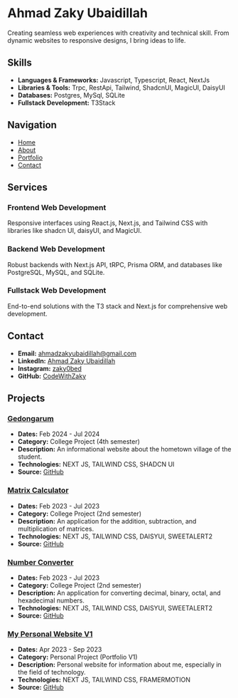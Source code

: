 # Ahmad Zaky Ubaidillah

Creating seamless web experiences with creativity and technical skill. From dynamic websites to responsive designs, I bring ideas to life.

## Skills

- **Languages & Frameworks:** Javascript, Typescript, React, NextJs
- **Libraries & Tools:** Trpc, RestApi, Tailwind, ShadcnUI, MagicUI, DaisyUI
- **Databases:** Postgres, MySql, SQLite
- **Fullstack Development:** T3Stack

## Navigation

- [Home](https://codewithzaky.vercel.app/)
- [About](https://codewithzaky.vercel.app/about)
- [Portfolio](https://codewithzaky.vercel.app/portfolio)
- [Contact](https://codewithzaky.vercel.app/contact)

## Services

### Frontend Web Development

Responsive interfaces using React.js, Next.js, and Tailwind CSS with libraries like shadcn UI, daisyUI, and MagicUI.

### Backend Web Development

Robust backends with Next.js API, tRPC, Prisma ORM, and databases like PostgreSQL, MySQL, and SQLite.

### Fullstack Web Development

End-to-end solutions with the T3 stack and Next.js for comprehensive web development.

## Contact

- **Email:** [ahmadzakyubaidillah@gmail.com](mailto:ahmadzakyubaidillah@gmail.com)
- **LinkedIn:** [Ahmad Zaky Ubaidillah](https://www.linkedin.com/in/ahmad-zaky-ubaidillah)
- **Instagram:** [zaky0bed](https://www.instagram.com/zaky0bed)
- **GitHub:** [CodeWithZaky](https://github.com/CodeWithZaky)

## Projects

### [Gedongarum](https://gedongarum.vercel.app/)

- **Dates:** Feb 2024 - Jul 2024
- **Category:** College Project (4th semester)
- **Description:** An informational website about the hometown village of the student.
- **Technologies:** NEXT JS, TAILWIND CSS, SHADCN UI
- **Source:** [GitHub](https://github.com/CodeWithZaky/informasi-gedongarum)

### [Matrix Calculator](https://matrixcalculator.vercel.app)

- **Dates:** Feb 2023 - Jul 2023
- **Category:** College Project (2nd semester)
- **Description:** An application for the addition, subtraction, and multiplication of matrices.
- **Technologies:** NEXT JS, TAILWIND CSS, DAISYUI, SWEETALERT2
- **Source:** [GitHub](https://github.com/CodeWithZaky/matrix-calculator)

### [Number Converter](https://number-converter-2.vercel.app)

- **Dates:** Feb 2023 - Jul 2023
- **Category:** College Project (2nd semester)
- **Description:** An application for converting decimal, binary, octal, and hexadecimal numbers.
- **Technologies:** NEXT JS, TAILWIND CSS, DAISYUI, SWEETALERT2
- **Source:** [GitHub](https://github.com/CodeWithZaky/number-converter)

### [My Personal Website V1](https://zaky.vercel.app)

- **Dates:** Apr 2023 - Sep 2023
- **Category:** Personal Project (Portfolio V1)
- **Description:** Personal website for information about me, especially in the field of technology.
- **Technologies:** NEXT JS, TAILWIND CSS, FRAMERMOTION
- **Source:** [GitHub](https://github.com/CodeWithZaky/my-personal-website)
